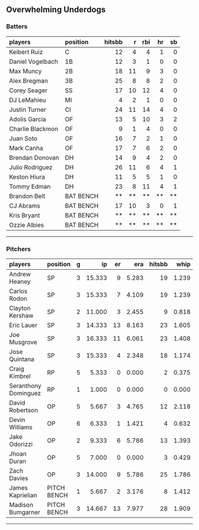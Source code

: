 ## Overwhelming Underdogs

### Batters

 
|players          |position  | hitsbb|  r| rbi| hr| sb| 
|:----------------|:---------|------:|--:|---:|--:|--:| 
|Keibert Ruiz     |C         |     12|  4|   4|  1|  0| 
|Daniel Vogelbach |1B        |     12|  3|   1|  0|  0| 
|Max Muncy        |2B        |     18| 11|   9|  3|  0| 
|Alex Bregman     |3B        |     25|  8|   8|  2|  0| 
|Corey Seager     |SS        |     17| 10|  12|  4|  0| 
|DJ LeMahieu      |MI        |      4|  2|   1|  0|  0| 
|Justin Turner    |CI        |     24| 11|  14|  4|  0| 
|Adolis Garcia    |OF        |     13|  5|  10|  3|  2| 
|Charlie Blackmon |OF        |      9|  1|   4|  0|  0| 
|Juan Soto        |OF        |     16|  7|   2|  1|  0| 
|Mark Canha       |OF        |     17|  7|   6|  2|  0| 
|Brendan Donovan  |DH        |     14|  9|   4|  2|  0| 
|Julio Rodriguez  |DH        |     26| 11|   6|  4|  1| 
|Keston Hiura     |DH        |     11|  5|   5|  1|  0| 
|Tommy Edman      |DH        |     23|  8|  11|  4|  1| 
|Brandon Belt     |BAT BENCH |     **| **|  **| **| **| 
|CJ Abrams        |BAT BENCH |     17| 10|   3|  0|  1| 
|Kris Bryant      |BAT BENCH |     **| **|  **| **| **| 
|Ozzie Albies     |BAT BENCH |     **| **|  **| **| **| 

* * *

### Pitchers

 
|players              |position    |  g|     ip| er|   era| hitsbb|  whip| so|  w| sv| 
|:--------------------|:-----------|--:|------:|--:|-----:|------:|-----:|--:|--:|--:| 
|Andrew Heaney        |SP          |  3| 15.333|  9| 5.283|     19| 1.239| 22|  1|  0| 
|Carlos Rodon         |SP          |  3| 15.333|  7| 4.109|     19| 1.239| 23|  0|  0| 
|Clayton Kershaw      |SP          |  2| 11.000|  3| 2.455|      9| 0.818| 14|  0|  0| 
|Eric Lauer           |SP          |  3| 14.333| 13| 8.163|     23| 1.605| 13|  1|  0| 
|Joe Musgrove         |SP          |  3| 16.333| 11| 6.061|     23| 1.408| 19|  1|  0| 
|Jose Quintana        |SP          |  3| 15.333|  4| 2.348|     18| 1.174| 10|  1|  0| 
|Craig Kimbrel        |RP          |  5|  5.333|  0| 0.000|      2| 0.375|  4|  1|  1| 
|Seranthony Dominguez |RP          |  1|  1.000|  0| 0.000|      0| 0.000|  1|  0|  0| 
|David Robertson      |OP          |  5|  5.667|  3| 4.765|     12| 2.118| 11|  1|  1| 
|Devin Williams       |OP          |  6|  6.333|  1| 1.421|      4| 0.632|  7|  2|  4| 
|Jake Odorizzi        |OP          |  2|  9.333|  6| 5.786|     13| 1.393|  7|  0|  0| 
|Jhoan Duran          |OP          |  5|  7.000|  0| 0.000|      3| 0.429| 11|  0|  0| 
|Zach Davies          |OP          |  3| 14.000|  9| 5.786|     25| 1.786| 14|  0|  0| 
|James Kaprielian     |PITCH BENCH |  1|  5.667|  2| 3.176|      8| 1.412|  3|  0|  0| 
|Madison Bumgarner    |PITCH BENCH |  3| 14.667| 13| 7.977|     28| 1.909|  8|  0|  0| 


* * *


